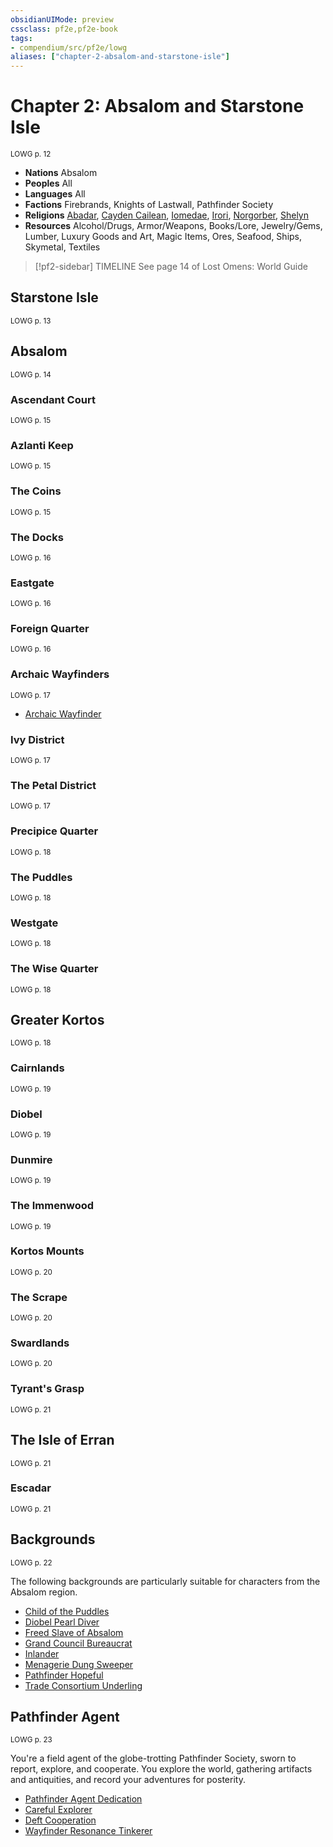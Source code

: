 ```yaml
---
obsidianUIMode: preview
cssclass: pf2e,pf2e-book
tags:
- compendium/src/pf2e/lowg
aliases: ["chapter-2-absalom-and-starstone-isle"]
---
```

# Chapter 2: Absalom and Starstone Isle
<sup>LOWG p. 12</sup>

- **Nations** Absalom
- **Peoples** All
- **Languages** All
- **Factions** Firebrands, Knights of Lastwall, Pathfinder Society
- **Religions** [Abadar](compendium/setting/deities/abadar.md), [Cayden Cailean](compendium/setting/deities/cayden-cailean.md), [Iomedae](compendium/setting/deities/iomedae.md), [Irori](compendium/setting/deities/irori.md), [Norgorber](compendium/setting/deities/norgorber.md), [Shelyn](compendium/setting/deities/shelyn.md)
- **Resources** Alcohol/Drugs, Armor/Weapons, Books/Lore, Jewelry/Gems, Lumber, Luxury Goods and Art, Magic Items, Ores, Seafood, Ships, Skymetal, Textiles

> [!pf2-sidebar] TIMELINE
> See page 14 of Lost Omens: World Guide

## Starstone Isle
<sup>LOWG p. 13</sup>

## Absalom
<sup>LOWG p. 14</sup>

### Ascendant Court
<sup>LOWG p. 15</sup>

### Azlanti Keep
<sup>LOWG p. 15</sup>

### The Coins
<sup>LOWG p. 15</sup>

### The Docks
<sup>LOWG p. 16</sup>

### Eastgate
<sup>LOWG p. 16</sup>

### Foreign Quarter
<sup>LOWG p. 16</sup>

### Archaic Wayfinders
<sup>LOWG p. 17</sup>

- [Archaic Wayfinder](compendium/equipment/items/archaic-wayfinder-lowg.md)

### Ivy District
<sup>LOWG p. 17</sup>

### The Petal District
<sup>LOWG p. 17</sup>

### Precipice Quarter
<sup>LOWG p. 18</sup>

### The Puddles
<sup>LOWG p. 18</sup>

### Westgate
<sup>LOWG p. 18</sup>

### The Wise Quarter
<sup>LOWG p. 18</sup>

## Greater Kortos
<sup>LOWG p. 18</sup>

### Cairnlands
<sup>LOWG p. 19</sup>

### Diobel
<sup>LOWG p. 19</sup>

### Dunmire
<sup>LOWG p. 19</sup>

### The Immenwood
<sup>LOWG p. 19</sup>

### Kortos Mounts
<sup>LOWG p. 20</sup>

### The Scrape
<sup>LOWG p. 20</sup>

### Swardlands
<sup>LOWG p. 20</sup>

### Tyrant's Grasp
<sup>LOWG p. 21</sup>

## The Isle of Erran
<sup>LOWG p. 21</sup>

### Escadar
<sup>LOWG p. 21</sup>

## Backgrounds
<sup>LOWG p. 22</sup>

The following backgrounds are particularly suitable for characters from the Absalom region.

- [Child of the Puddles](compendium/character/backgrounds/child-of-the-puddles-lowg.md)
- [Diobel Pearl Diver](compendium/character/backgrounds/diobel-pearl-diver-lowg.md)
- [Freed Slave of Absalom](compendium/character/backgrounds/freed-slave-of-absalom-lowg.md)
- [Grand Council Bureaucrat](compendium/character/backgrounds/grand-council-bureaucrat-lowg.md)
- [Inlander](compendium/character/backgrounds/inlander-lowg.md)
- [Menagerie Dung Sweeper](compendium/character/backgrounds/menagerie-dung-sweeper-lowg.md)
- [Pathfinder Hopeful](compendium/character/backgrounds/pathfinder-hopeful-lowg.md)
- [Trade Consortium Underling](compendium/character/backgrounds/trade-consortium-underling-lowg.md)

## Pathfinder Agent
<sup>LOWG p. 23</sup>

You're a field agent of the globe-trotting Pathfinder Society, sworn to report, explore, and cooperate. You explore the world, gathering artifacts and antiquities, and record your adventures for posterity.

- [Pathfinder Agent Dedication](compendium/feats/pathfinder-agent-dedication-lowg.md)
- [Careful Explorer](compendium/feats/careful-explorer-lowg.md)
- [Deft Cooperation](compendium/feats/deft-cooperation-lowg.md)
- [Wayfinder Resonance Tinkerer](compendium/feats/wayfinder-resonance-tinkerer-lowg.md)